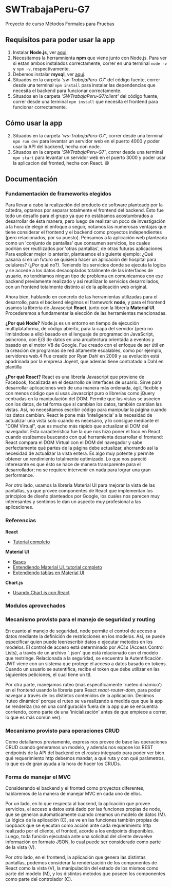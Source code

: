 # SWTrabajaPeru-G7
Proyecto de curso Métodos Formales para Pruebas

## Requisitos para poder usar la app

1. Instalar **Node.js**, ver [aqui](https://nodejs.org/es/download/package-manager/).
2. Necesitamos la herramnienta **npm** que viene junto con Node.js. Para ver si estan ambos instalados 
correctamente, correr en una terminal `node -v` y `npm -v`, respectivamente.
3. Debemos instalar **mysql**, ver [aqui](https://dev.mysql.com/doc/refman/8.0/en/installing.html).
4. Situados en la carpeta _'sw-TrabajaPeru-G7'_ del código fuente, correr desde una terminal `npm install` para instalar 
las dependencias que necesita el backend para funcionar correctamente.
5. Situados en la carpeta _'SWTrabajaPeru-G7/client'_ del código fuente, correr desde una terminal `npm install` que necesita 
el frontend para funcionar correctamente.

## Cómo usar la app


2. Situados en la carpeta _'ws-TrabajaPeru-G7'_, correr desde una terminal `npm run dev` para levantar un 
servidor web en el puerto 4000 y poder usar la API del backend, hecha con node.
3. Situados en la carpeta _'SWTrabajaPeru-G7'_, correr desde una terminal `npm start` para levantar un 
servidor web en el puerto 3000 y poder usar la aplicacion del fronted, hecha con React. :smile:

## Documentación

### Fundamentación de frameworks elegidos

Para llevar a cabo la realización del producto de software planteado por la cátedra, optamos por separar 
totalmente el frontend del backend. Ésto fue todo un desafío para el grupo ya que no estábamos acostumbrados a 
desarrollar de ésta manera, pero luego de realizar un poco de investigación a la hora de elegir el enfoque a 
seguir, notamos las numerosas ventajas que tiene considerar el frontend y el backend como proyectos 
independientes (pero relacionados, por su puesto). Pensamos a la aplicación web planteada como un 'conjunto de 
pantallas' que consumen servicios, los cuales podrian ser reutilizados por 'otras pantallas', de otras futuras 
aplicaciones. Para explicar mejor lo anterior, planteamos el siguiente ejemplo: ¿Qué pasaría si en un futuro 
se quisiera hacer un aplicación del hospital para celulares? (¿Por qué no?). Teniendo los servicios donde se 
ejecuta la logica y se accede a los datos desacoplados totalmente de las interfaces de usuario, no tendriamos 
ningun tipo de problema en comunicarnos con ese backend previamente realizado y así reutilizar lo servicios 
desarrollados, con un frontend totalmente distinto al de la aplicación web original. 

Ahora bien, hablando en concreto de las herramientas utilizadas para el desarrollo, para el backend elegimos 
el framework **node**, y para el frontend usamos la libreria de Javascript **React**, junto con la librería 
**Material UI**. Procederemos a fundamentar la elección de las herramientas mencionadas.


**¿Por qué Node?**
Node.js es un entorno en tiempo de ejecución multiplataforma, de código abierto, para la capa del servidor 
(pero no limitándose a ello) basado en el lenguaje de programación JavaScript, asíncrono, con E/S de datos en 
una arquitectura orientada a eventos y basado en el motor V8 de Google. Fue creado con el enfoque de ser útil 
en la creación de programas de red altamente escalables, como por ejemplo, servidores web.4​ Fue creado por 
Ryan Dahl en 2009 y su evolución está apadrinada por la empresa Joyent, que además tiene contratado a Dahl en 
plantilla

**¿Por qué React?**
React es una librería Javascript que proviene de Facebook, focalizada en el desarrollo de interfaces de 
usuario. Sirve para desarrollar aplicaciones web de una manera más ordenada, ágil, flexible y con menos código 
que si usas Javascript puro o librerías como jQuery centradas en la manipulación del DOM. Permite que las 
vistas se asocien con los datos, de tal forma que si cambian los datos, también cambian las vistas. Así, no 
necesitamos escribir código para manipular la página cuando los datos cambian. React le pone más 
'inteligencia' a la necesidad de actualizar una vista solo cuando es necesario, y lo consigue mediante el "DOM 
Virtual", que es mucho más rápido que actualizar el DOM del navegador. Ésta característica fue la que nos hizo 
poner el foco en React cuando estábamos buscando con qué herramienta desarrollar el frontend:  React compara 
el DOM Virtual con el DOM del navegador y sabe perfectamente qué partes de la página debe actualizar, 
ahorrando así la necesidad de actualizar la vista entera. Es algo muy potente y permite obtener un rendimiento 
totalmente optimizado. Lo que nos pareció interesante es que ésto se hace de manera transparente para el 
desarrollador; no se requiere intervenir en nada para lograr una gran performance.

Por otro lado, usamos la librería Material UI para mejorar la vista de las pantallas, ya que provee 
componentes de React que implementan los principios de diseño planteados por Google, los cuales nos parecen 
muy interesantes y sentimos le dan un aspecto muy profesional a las aplicaciones.

### Referencias

**React**
* [Tutorial completo](https://reactjs.org/tutorial/tutorial.html)

**Material UI**
* [Bases](https://material-ui-next.com/getting-started/installation/)
* [Entendiendo Material UI, tutorial completo](https://www.youtube.com/watch?v=xm4LX5fJKZ8&list=PLcCp4mjO-z98WAu4sd0eVha1g-NMfzHZk)
* [Extendiendo tablas en Material UI](https://www.youtube.com/watch?v=SX_IL7LqSxM)

**Chart.js**
* [Usando Chart.js con React](https://www.youtube.com/watch?v=Ly-9VTXJlnA&t=295s)

### Modulos aprovechados

### Mecanismo provisto para el manejo de seguridad y routing

En cuanto al manejo de seguridad, node permite el control de acceso a datos mediante la definición de 
restricciones en los modelos. Así, se puede especificar quien puede leer/escribir datos o ejecutar metodos en 
los modelos. El control de acceso está determinado por _ACLs_ (Access Control Lists), a través de un archivo '.
json' que está relacionado con el modelo que restringe. 
Relacionada a la seguridad, se encuentra la Autentificación. JWT viene con un sistema que protege el acceso a 
datos basado en tokens. Cuando un usuario se autentifica, recibe el token que debe utilizar en las siguientes 
peticiones, el cual tiene un ttl.

Por otra parte, manejamos ruteo (más específicamente 'rueteo dinámico') en el frontend usando la libreria para 
React _react-router-dom_, para poder navegar a través de los distintos contenidos de la aplicación. Decimos 
'ruteo dinámico' porque el ruteo se va realizando a medida que que la app se renderiza (no en una 
configuración fuera de la app que se encuentra corriendo, como parte de una 'inicialización' antes de que 
empiece a correr, lo que es más común ver).

### Mecanismo provisto para operaciones CRUD

Como detallamos previamente, express nos provee de base las operaciones CRUD cuando generamos un modelo, y 
además nos expone los REST endpoints de la API del backend en el _routes_ integrado para poder ver bien qué 
requerimiento http debemos mandar, a qué ruta y con qué parámetros, lo que es de gran ayuda a la hora de hacer 
los CRUDs.

### Forma de manejar el MVC

Considerando el backend y el fronted como proyectos diferentes, hablaremos de la manera de manejar MVC en cada 
uno de ellos. 

Por un lado, en lo que respecta al backend, la aplicación que provee servicios, el acceso a datos está dado 
por las funciones propias de node, que se generan automaticamente cuando creamos un modelo de datos (M). La 
lógica de la aplicación (C), se ve en las funciones también propias de loopback que se ejecutan como acción 
ante cada requerimiento http realizado por el cliente, el fronted, acorde a los endpoints disponibles. Luego, 
toda función ejecutada ante una solicitud del cliente devuelve información en formato JSON, lo cual puede ser 
considerado como parte de la vista (V).

Por otro lado, en el frontend, la aplicación que genera las distintas pantallas, podemos considerar la 
renderización de los componentes de React como la vista (V), la manipulación del estado de los mismos como 
parte del modelo (M), y los distintos metodos que poseen los componentes como parte del controlador (C).
